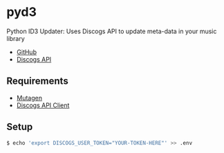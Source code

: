 # pyd3

Python ID3 Updater: Uses Discogs API to update meta-data in your music library

* [GitHub](https://github.com/joshuamcfarren/pyd3.git)
* [Discogs API](https://www.discogs.com/developers/)

## Requirements

* [Mutagen](http://mutagen.readthedocs.io/en/latest/)
* [Discogs API Client](https://github.com/discogs/discogs_client)

## Setup

```bash
$ echo 'export DISCOGS_USER_TOKEN="YOUR-TOKEN-HERE"' >> .env
```